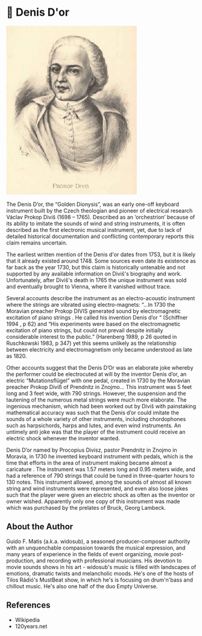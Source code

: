# 🎵 Denis D'or

![Prokop Diviš](_static/images/denis-dor/img.jpg)

The Denis D’or, the “Golden Dionysis”, was an early one-off keyboard instrument built by the Czech theologian
and pioneer of electrical research Václav Prokop Diviš (1698 – 1765). Described as an ‘orchestrion’ because of its
ability to imitate the sounds of wind and string instruments, it is often described as the first electronic musical
instrument, yet, due to lack of detailed historical documentation and conflicting contemporary reports this claim
remains uncertain.

The earliest written mention of the Denis d'or dates from 1753, but it is likely that it already existed around 1748.
Some sources even date its existence as far back as the year 1730, but this claim is historically untenable and not
supported by any available information on Diviš's biography and work. Unfortunately, after Diviš's death in 1765
the unique instrument was sold and eventually brought to Vienna, where it vanished without trace.

Several accounts describe the instrument as an electro-acoustic instrument where the strings are vibrated using electro-magnets: “…In 1730 the Moravian preacher Prokop DIVIS generated sound by electromagnetic excitation of piano strings . He called his invention Denis d’or “ (Schiffner 1994 , p 62) and “His experiments were based on the electromagnetic excitation of piano strings, but could not prevail despite initially considerable interest to the public.” (Harenberg 1989, p 26 quoted in Ruschkowski 1983, p 347) yet this seems unlikely as the relationship between electricity and electromagnetism only became understood as late as 1820.

Other accounts suggest that the Denis D’Or was an elaborate joke whereby the performer could be electrocuted at will by the inventor Denis d’or, an electric “Mutationsflügel” with one pedal, created in 1730 by the Moravian preacher Prokop Diviß of Prendnitz in Znojmo… This instrument was 5 feet long and 3 feet wide, with 790 strings. However, the suspension and the tautening of the numerous metal strings were much more elaborate. The ingenious mechanism, which had been worked out by Diviš with painstaking mathematical accuracy was such that the Denis d’or could imitate the sounds of a whole variety of other instruments, including chordophones such as harpsichords, harps and lutes, and even wind instruments. An untimely anti joke was that the player of the instrument could receive an electric shock whenever the inventor wanted.

Denis D’or named by Procopius Divisz, pastor Prendnitz in Znojmo in Moravia, in 1730 he invented keyboard
instrument with pedals, which is the time that efforts in the area of instrument making became almost a
caricature . The instrument was 1.57 meters long and 0.95 meters wide, and had a reference of 790 strings that
could be tuned in three-quarter hours to 130 notes. This instrument allowed, among the sounds of almost all
known string and wind instruments were represented, and even also loose jokes such that the player were given an
electric shock as often as the inventor or owner wished. Apparently only one copy of this instrument was made
which was purchased by the prelates of Bruck, Georg Lambeck.

## About the Author

Guido F. Matis (a.k.a. widosub), a seasoned producer-composer authority with an unquenchable compassion
towards the musical expression, and many years of experience in the fields of event organizing, movie post-production, and recording with professional musicians. His devotion to movie sounds shows in his art - widosub's
music is filled with landscapes of emotions, dramatic twists and melancholic moods. He's one of the hosts of Tilos
Rádió's MustBeat show, in which he's is focusing on drum'n'bass and chillout music. He's also one half of the duo
Empty Universe.

## References

- Wikipedia
- 120years.net
